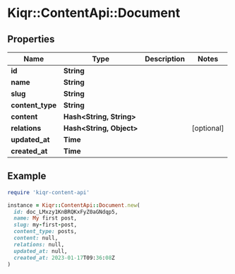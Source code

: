 # Kiqr::ContentApi::Document

## Properties

| Name | Type | Description | Notes |
| ---- | ---- | ----------- | ----- |
| **id** | **String** |  |  |
| **name** | **String** |  |  |
| **slug** | **String** |  |  |
| **content_type** | **String** |  |  |
| **content** | **Hash&lt;String, String&gt;** |  |  |
| **relations** | **Hash&lt;String, Object&gt;** |  | [optional] |
| **updated_at** | **Time** |  |  |
| **created_at** | **Time** |  |  |

## Example

```ruby
require 'kiqr-content-api'

instance = Kiqr::ContentApi::Document.new(
  id: doc_LMxzy1KnBRQKxFyZ0aGNdqp5,
  name: My first post,
  slug: my-first-post,
  content_type: posts,
  content: null,
  relations: null,
  updated_at: null,
  created_at: 2023-01-17T09:36:08Z
)
```

